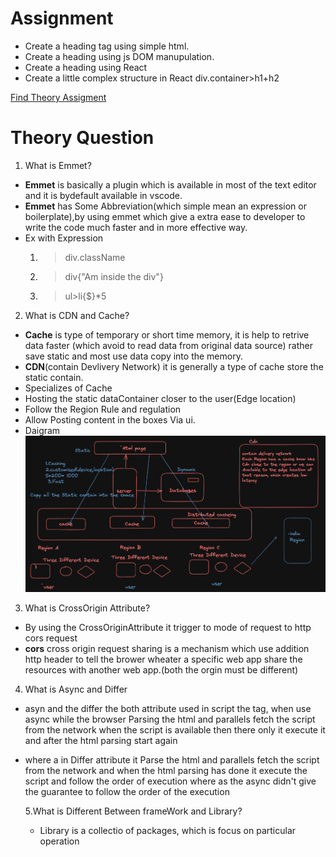 # Assignment

- Create a heading tag using simple html.
- Create a heading using js DOM manupulation.
- Create a heading using React
- Create a little complex structure in React div.container>h1+h2

[Find Theory Assigment ](https://drive.google.com/drive/folders/1RJoHsITac2_GMbR42MYo0e7CzogsaQk3?usp=sharing)

# Theory Question

1. What is Emmet?

- **Emmet** is basically a plugin which is available in most of the text editor and it is bydefault available in vscode.
- **Emmet** has Some Abbreviation(which simple mean an expression or boilerplate),by using emmet which give a extra ease to developer to write the code much faster and in more effective way.
- Ex with Expression
  1. > div.className
  2. > div{"Am inside the div"}
  3. > ul>li{$}\*5

2. What is CDN and Cache?

- **Cache** is type of temporary or short time memory, it is help to retrive data faster (which avoid to read data from original data source) rather save static and most use data copy into the memory.
- **CDN**(contain Devlivery Network) it is generally a type of cache store the static contain.
- Specializes of Cache
- Hosting the static dataContainer closer to the user(Edge location)
- Follow the Region Rule and regulation
- Allow Posting content in the boxes Via ui.
- Daigram
  ![](cdn.png)

3. What is CrossOrigin Attribute?

- By using the CrossOriginAttribute it trigger to mode of request to http cors request
- **cors** cross origin request sharing is a mechanism which use addition http header to tell the brower wheater a specific web app share the resources with another web app.(both the orgin must be different)

4. What is Async and Differ

- asyn and the differ the both attribute used in script the tag, when use async while the browser Parsing the html and parallels fetch the script from the network when the script is available then there only it execute it and after the html parsing start again
- where a in Differ attribute it Parse the html and parallels fetch the script from the network and when the html parsing has done it execute the script and follow the order of execution where as the async didn't give the guarantee to follow the order of the execution

  5.What is Different Between frameWork and Library?

  - Library is a collectio of packages, which is focus on particular operation
